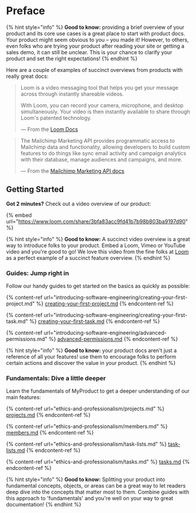 # Preface

{% hint style="info" %}
**Good to know:** providing a brief overview of your product and its core use cases is a great place to start with product docs. Your product might seem obvious to you – you made it! However, to others, even folks who are trying your product after reading your site or getting a sales demo, it can still be unclear. This is your chance to clarify your product and set the right expectations!
{% endhint %}

Here are a couple of examples of succinct overviews from products with really great docs:

> Loom is a video messaging tool that helps you get your message across through instantly shareable videos.
>
> With Loom, you can record your camera, microphone, and desktop simultaneously. Your video is then instantly available to share through Loom's patented technology.
>
> — From the [Loom Docs](https://support.loom.com/hc/en-us/articles/360002158057-What-is-Loom-)

> The Mailchimp Marketing API provides programmatic access to Mailchimp data and functionality, allowing developers to build custom features to do things like sync email activity and campaign analytics with their database, manage audiences and campaigns, and more.
>
> — From the [Mailchimp Marketing API docs](https://mailchimp.com/developer/marketing/docs/fundamentals/)

## Getting Started

**Got 2 minutes?** Check out a video overview of our product:

{% embed url="https://www.loom.com/share/3bfa83acc9fd41b7b98b803ba9197d90" %}

{% hint style="info" %}
**Good to know:** A succinct video overview is a great way to introduce folks to your product. Embed a Loom, Vimeo or YouTube video and you're good to go! We love this video from the fine folks at [Loom](https://loom.com) as a perfect example of a succinct feature overview.
{% endhint %}

### Guides: Jump right in

Follow our handy guides to get started on the basics as quickly as possible:

{% content-ref url="introducing-software-engineering/creating-your-first-project.md" %}
[creating-your-first-project.md](introducing-software-engineering/creating-your-first-project.md)
{% endcontent-ref %}

{% content-ref url="introducing-software-engineering/creating-your-first-task.md" %}
[creating-your-first-task.md](introducing-software-engineering/creating-your-first-task.md)
{% endcontent-ref %}

{% content-ref url="introducing-software-engineering/advanced-permissions.md" %}
[advanced-permissions.md](introducing-software-engineering/advanced-permissions.md)
{% endcontent-ref %}

{% hint style="info" %}
**Good to know:** your product docs aren't just a reference of all your features! use them to encourage folks to perform certain actions and discover the value in your product.
{% endhint %}

### Fundamentals: Dive a little deeper

Learn the fundamentals of MyProduct to get a deeper understanding of our main features:

{% content-ref url="ethics-and-professionalism/projects.md" %}
[projects.md](ethics-and-professionalism/projects.md)
{% endcontent-ref %}

{% content-ref url="ethics-and-professionalism/members.md" %}
[members.md](ethics-and-professionalism/members.md)
{% endcontent-ref %}

{% content-ref url="ethics-and-professionalism/task-lists.md" %}
[task-lists.md](ethics-and-professionalism/task-lists.md)
{% endcontent-ref %}

{% content-ref url="ethics-and-professionalism/tasks.md" %}
[tasks.md](ethics-and-professionalism/tasks.md)
{% endcontent-ref %}

{% hint style="info" %}
**Good to know:** Splitting your product into fundamental concepts, objects, or areas can be a great way to let readers deep dive into the concepts that matter most to them. Combine guides with this approach to 'fundamentals' and you're well on your way to great documentation!
{% endhint %}
